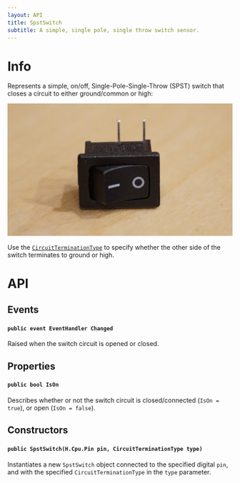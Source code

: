 ```yaml
---
layout: API
title: SpstSwitch
subtitle: A simple, single pole, single throw switch sensor.
---
```


# Info

Represents a simple, on/off, Single-Pole-Single-Throw (SPST) switch that closes a circuit to either ground/common or high:

![](SPST_Switch.jpg)

Use the [`CircuitTerminationType`](/API/CircuitTerminationType) to specify whether the other side of the switch terminates to ground or high.

# API

## Events

#### `public event EventHandler Changed`

Raised when the switch circuit is opened or closed.

## Properties

#### `public bool IsOn`

Describes whether or not the switch circuit is closed/connected (`IsOn = true`), or open (`IsOn = false`).

## Constructors

#### `public SpstSwitch(H.Cpu.Pin pin, CircuitTerminationType type)`

Instantiates a new `SpstSwitch` object connected to the specified digital `pin`, and with the specified `CircuitTerminationType` in the `type` parameter.